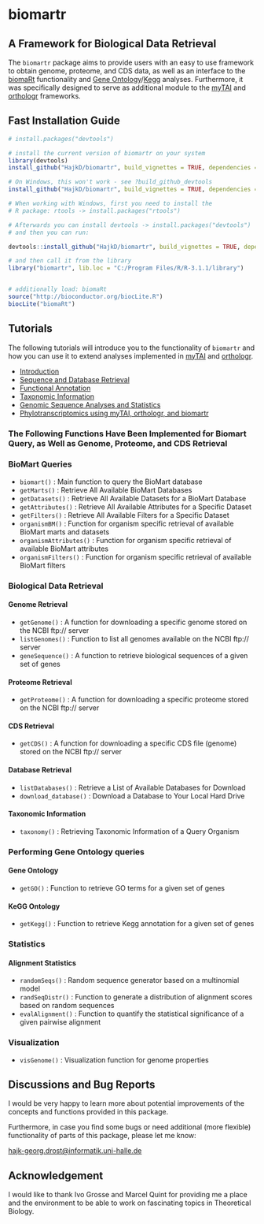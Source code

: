 biomartr
========

## A Framework for Biological Data Retrieval

The `biomartr` package aims to provide users with an easy to use framework to obtain genome, proteome, and CDS data, as well as an interface to the [biomaRt](http://www.bioconductor.org/packages/release/bioc/html/biomaRt.html) functionality and [Gene Ontology](http://geneontology.org/page/go-enrichment-analysis)/[Kegg](http://www.genome.jp/kegg/) analyses. Furthermore, it was specifically designed to serve as additional module to
the [myTAI](https://github.com/HajkD/myTAI) and [orthologr](https://github.com/HajkD/orthologr) frameworks.


## Fast Installation Guide

```r
# install.packages("devtools")

# install the current version of biomartr on your system
library(devtools)
install_github("HajkD/biomartr", build_vignettes = TRUE, dependencies = TRUE)

# On Windows, this won't work - see ?build_github_devtools
install_github("HajkD/biomartr", build_vignettes = TRUE, dependencies = TRUE)

# When working with Windows, first you need to install the
# R package: rtools -> install.packages("rtools")

# Afterwards you can install devtools -> install.packages("devtools")
# and then you can run:

devtools::install_github("HajkD/biomartr", build_vignettes = TRUE, dependencies = TRUE)

# and then call it from the library
library("biomartr", lib.loc = "C:/Program Files/R/R-3.1.1/library")


# additionally load: biomaRt
source("http://bioconductor.org/biocLite.R")
biocLite("biomaRt")

```

## Tutorials

The following tutorials will introduce you to the
functionality of `biomartr` and how you can use it to extend
analyses implemented in [myTAI](http://cran.r-project.org/web/packages/myTAI/index.html) and [orthologr](https://github.com/HajkD/orthologr).

- [Introduction](https://github.com/HajkD/biomartr/tree/master/vignettes/Introduction.Rmd)
- [Sequence and Database Retrieval](https://github.com/HajkD/biomartr/tree/master/vignettes/Sequence_Retrieval.Rmd)
- [Functional Annotation](https://github.com/HajkD/biomartr/tree/master/vignettes/Functional_Annotation.Rmd)
- [Taxonomic Information](https://github.com/HajkD/biomartr/tree/master/vignettes/Taxonomy.Rmd)
- [Genomic Sequence Analyses and Statistics](https://github.com/HajkD/biomartr/tree/master/vignettes/Statistics.Rmd)
- [Phylotranscriptomics using myTAI, orthologr, and biomartr](https://github.com/HajkD/biomartr/tree/master/vignettes/Phylotranscriptomics.Rmd)


### The Following Functions Have Been Implemented for Biomart Query, as Well as Genome, Proteome, and CDS Retrieval

### BioMart Queries

* `biomart()` : Main function to query the BioMart database
* `getMarts()` : Retrieve All Available BioMart Databases
* `getDatasets()` : Retrieve All Available Datasets for a BioMart Database
* `getAttributes()` : Retrieve All Available Attributes for a Specific Dataset
* `getFilters()` : Retrieve All Available Filters for a Specific Dataset
* `organismBM()` : Function for organism specific retrieval of available BioMart marts and datasets
* `organismAttributes()` : Function for organism specific retrieval of available BioMart attributes
* `organismFilters()` : Function for organism specific retrieval of available BioMart filters


### Biological Data Retrieval

#### Genome Retrieval

* `getGenome()` : A function for downloading a specific genome stored on the NCBI ftp:// server
* `listGenomes()` : Function to list all genomes available on the NCBI ftp:// server
* `geneSequence()` : A function to retrieve biological sequences of a given set of genes

#### Proteome Retrieval

* `getProteome()` : A function for downloading a specific proteome stored on the NCBI ftp:// server

#### CDS Retrieval

* `getCDS()` : A function for downloading a specific CDS file (genome) stored on the NCBI ftp:// server

#### Database Retrieval

* `listDatabases()` : Retrieve a List of Available Databases for Download
* `download_database()` : Download a Database to Your Local Hard Drive

#### Taxonomic Information

* `taxonomy()` : Retrieving Taxonomic Information of a Query Organism

### Performing Gene Ontology queries

#### Gene Ontology

* `getGO()` : Function to retrieve GO terms for a given set of genes

#### KeGG Ontology

* `getKegg()` : Function to retrieve Kegg annotation for a given set of genes

### Statistics

#### Alignment Statistics

* `randomSeqs()` : Random sequence generator based on a multinomial model
* `randSeqDistr()` : Function to generate a distribution of alignment scores based on random sequences
* `evalAlignment()` : Function to quantify the statistical significance of a given pairwise alignment

### Visualization

* `visGenome()` : Visualization function for genome properties

## Discussions and Bug Reports

I would be very happy to learn more about potential improvements of the concepts and functions
provided in this package.

Furthermore, in case you find some bugs or need additional (more flexible) functionality of parts
of this package, please let me know:

hajk-georg.drost@informatik.uni-halle.de


## Acknowledgement

I would like to thank Ivo Grosse and Marcel Quint for providing me a place and the environment to be able to work on 
fascinating topics in Theoretical Biology.
